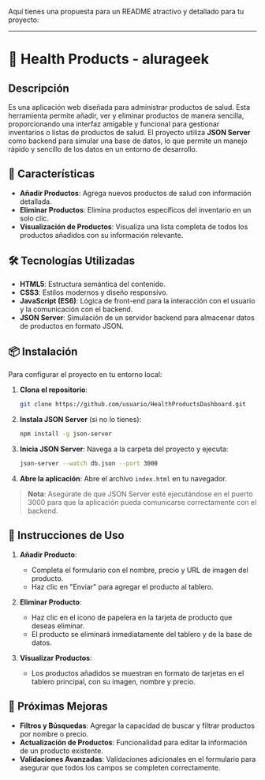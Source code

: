 Aquí tienes una propuesta para un README atractivo y detallado para tu proyecto:

---

# 🏥 Health Products - alurageek

## Descripción

Es una aplicación web diseñada para administrar productos de salud. Esta herramienta permite añadir, ver y eliminar productos de manera sencilla, proporcionando una interfaz amigable y funcional para gestionar inventarios o listas de productos de salud. El proyecto utiliza **JSON Server** como backend para simular una base de datos, lo que permite un manejo rápido y sencillo de los datos en un entorno de desarrollo.

## 🎯 Características

- **Añadir Productos**: Agrega nuevos productos de salud con información detallada.
- **Eliminar Productos**: Elimina productos específicos del inventario en un solo clic.
- **Visualización de Productos**: Visualiza una lista completa de todos los productos añadidos con su información relevante.

## 🛠️ Tecnologías Utilizadas

- **HTML5**: Estructura semántica del contenido.
- **CSS3**: Estilos modernos y diseño responsivo.
- **JavaScript (ES6)**: Lógica de front-end para la interacción con el usuario y la comunicación con el backend.
- **JSON Server**: Simulación de un servidor backend para almacenar datos de productos en formato JSON.

## 📦 Instalación

Para configurar el proyecto en tu entorno local:

1. **Clona el repositorio**:

   ```bash
   git clone https://github.com/usuario/HealthProductsDashboard.git
   ```

2. **Instala JSON Server** (si no lo tienes):

   ```bash
   npm install -g json-server
   ```

3. **Inicia JSON Server**:
   Navega a la carpeta del proyecto y ejecuta:

   ```bash
   json-server --watch db.json --port 3000
   ```

4. **Abre la aplicación**:
   Abre el archivo `index.html` en tu navegador.

> **Nota**: Asegúrate de que JSON Server esté ejecutándose en el puerto 3000 para que la aplicación pueda comunicarse correctamente con el backend.

## 📖 Instrucciones de Uso

1. **Añadir Producto**:

   - Completa el formulario con el nombre, precio y URL de imagen del producto.
   - Haz clic en "Enviar" para agregar el producto al tablero.

2. **Eliminar Producto**:

   - Haz clic en el icono de papelera en la tarjeta de producto que deseas eliminar.
   - El producto se eliminará inmediatamente del tablero y de la base de datos.

3. **Visualizar Productos**:
   - Los productos añadidos se muestran en formato de tarjetas en el tablero principal, con su imagen, nombre y precio.

## 🚀 Próximas Mejoras

- **Filtros y Búsquedas**: Agregar la capacidad de buscar y filtrar productos por nombre o precio.
- **Actualización de Productos**: Funcionalidad para editar la información de un producto existente.
- **Validaciones Avanzadas**: Validaciones adicionales en el formulario para asegurar que todos los campos se completen correctamente.
